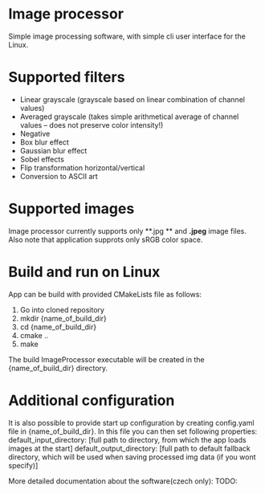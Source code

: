 # Image processor

Simple image processing software, with simple cli user interface for the Linux.

# Supported filters
- Linear grayscale (grayscale based on linear combination of channel values)
- Averaged grayscale (takes simple arithmetical average of channel values – does not preserve color intensity!)
- Negative
- Box blur effect
- Gaussian blur effect
- Sobel effects
- Flip transformation horizontal/vertical
- Conversion to ASCII art

# Supported images
Image processor currently supports only **.jpg ** and **.jpeg** image files. Also note that application supprots only sRGB color space.

# Build and run on Linux
App can be build with provided CMakeLists file as follows:
1. Go into cloned repository
2. mkdir {name_of_build_dir}
3. cd {name_of_build_dir}
4. cmake ..
5. make

The build ImageProcessor executable will be created in the {name_of_build_dir} directory.

# Additional configuration
It is also possible to provide start up configuration by creating config.yaml file in {name_of_build_dir}. In this file you can then set following properties:
default_input_directory: [full path to directory, from which the app loads images at the start]
default_output_directory: [full path to default fallback directory, which will be used when saving processed img data (if you wont specify)]

More detailed documentation about the software(czech only): TODO:
